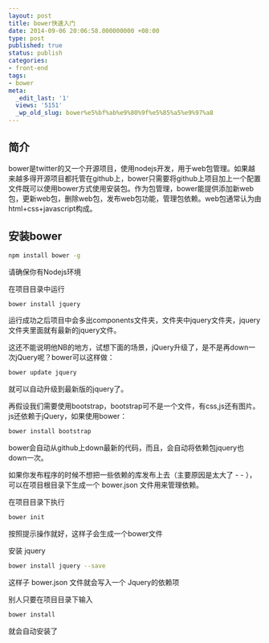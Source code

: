 ```yaml
---
layout: post
title: bower快速入门
date: 2014-09-06 20:06:58.000000000 +08:00
type: post
published: true
status: publish
categories:
- front-end
tags:
- bower
meta:
  _edit_last: '1'
  views: '5151'
  _wp_old_slug: bower%e5%bf%ab%e9%80%9f%e5%85%a5%e9%97%a8
---
```

## 简介
bower是twitter的又一个开源项目，使用nodejs开发，用于web包管理。如果越来越多得开源项目都托管在github上，bower只需要将github上项目加上一个配置文件既可以使用bower方式使用安装包。作为包管理，bower能提供添加新web包，更新web包，删除web包，发布web包功能，管理包依赖。web包通常认为由html+css+javascript构成。
## 安装bower

```bash
npm install bower -g
```

请确保你有Nodejs环境  

在项目目录中运行

```bash
bower install jquery
```

运行成功之后项目中会多出components文件夹，文件夹中jquery文件夹，jquery文件夹里面就有最新的jquery文件。

这还不能说明他NB的地方，试想下面的场景，jQuery升级了，是不是再down一次jQuery呢？bower可以这样做：

```bash
bower update jquery
```

就可以自动升级到最新版的jquery了。

再假设我们需要使用bootstrap，bootstrap可不是一个文件，有css,js还有图片。js还依赖于jQuery，如果使用bower：

```bash
bower install bootstrap
```

bower会自动从github上down最新的代码，而且，会自动将依赖包jquery也down一次。

如果你发布程序的时候不想把一些依赖的库发布上去（主要原因是太大了 - - ），可以在项目根目录下生成一个 bower.json 文件用来管理依赖。

在项目目录下执行

```bash
bower init
```

按照提示操作就好，这样子会生成一个bower文件

安装 jquery

```bash
bower install jquery --save
```

这样子 bower.json 文件就会写入一个 Jquery的依赖项

别人只要在项目目录下输入

```bash
bower install
```

就会自动安装了